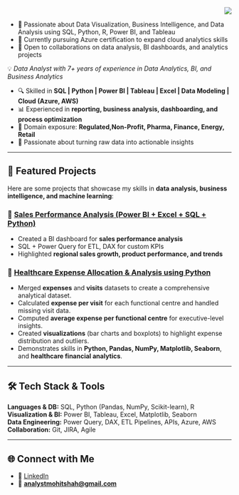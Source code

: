 <p align="right">
  <a href="https://forms.gle/M6PVSaKTYUb2eAgJ8" target="_blank">
    <img src="https://img.shields.io/badge/Feedback-blue?style=for-the-badge&logo=googleforms" />
  </a>
</p>

- 👀 Passionate about Data Visualization, Business Intelligence, and Data Analysis using SQL, Python, R, Power BI, and Tableau
- 🌱 Currently pursuing Azure certification to expand cloud analytics skills
- 💞️ Open to collaborations on data analysis, BI dashboards, and analytics projects

💡 *Data Analyst with 7+ years of experience in Data Analytics, BI, and Business Analytics*  

- 🔍 Skilled in **SQL | Python | Power BI | Tableau | Excel | Data Modeling | Cloud (Azure, AWS)**
- 📊 Experienced in **reporting, business analysis, dashboarding, and process optimization**
- 🏥 Domain exposure: **Regulated,Non-Profit, Pharma, Finance, Energy, Retail**
- 🚀 Passionate about turning raw data into actionable insights  

---

## 📌 Featured Projects

Here are some projects that showcase my skills in **data analysis, business intelligence, and machine learning**:

### 🔹 [Sales Performance Analysis (Power BI + Excel + SQL + Python)](https://github.com/analystmohitshah/sales-perofrmance-analysis)
- Created a BI dashboard for **sales performance analysis**  
- SQL + Power Query for ETL, DAX for custom KPIs  
- Highlighted **regional sales growth, product performance, and trends**

### 🔹 [Healthcare Expense Allocation & Analysis using Python](https://github.com/analystmohitshah/healthcare-expense-analysis)
- Merged **expenses** and **visits** datasets to create a comprehensive analytical dataset.  
- Calculated **expense per visit** for each functional centre and handled missing visit data.  
- Computed **average expense per functional centre** for executive-level insights.  
- Created **visualizations** (bar charts and boxplots) to highlight expense distribution and outliers.  
- Demonstrates skills in **Python, Pandas, NumPy, Matplotlib, Seaborn**, and **healthcare financial analytics**.  
---

## 🛠️ Tech Stack & Tools

**Languages & DB:** SQL, Python (Pandas, NumPy, Scikit-learn), R  
**Visualization & BI:** Power BI, Tableau, Excel, Matplotlib, Seaborn  
**Data Engineering:** Power Query, DAX, ETL Pipelines, APIs, Azure, AWS  
**Collaboration:** Git, JIRA, Agile  

---

## 🌐 Connect with Me

- 💼 [LinkedIn](https://www.linkedin.com/in/analystmohitshah/)  
- 📧 **analystmohitshah@gmail.com** 

